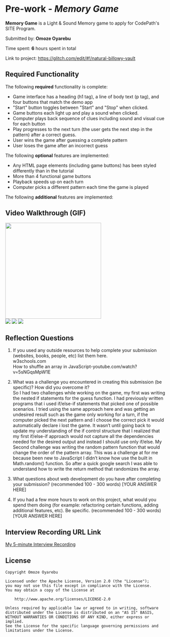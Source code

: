# Pre-work - *Memory Game*

**Memory Game** is a Light & Sound Memory game to apply for CodePath's SITE Program. 

Submitted by: **Omoze Oyarebu**

Time spent: **6** hours spent in total

Link to project: https://glitch.com/edit/#!/natural-billowy-vault

## Required Functionality

The following **required** functionality is complete:

* Game interface has a heading (h1 tag), a line of body text (p tag), and four buttons that match the demo app
* "Start" button toggles between "Start" and "Stop" when clicked. 
* Game buttons each light up and play a sound when clicked. 
* Computer plays back sequence of clues including sound and visual cue for each button
* Play progresses to the next turn (the user gets the next step in the pattern) after a correct guess. 
* User wins the game after guessing a complete pattern
* User loses the game after an incorrect guess

The following **optional** features are implemented:

* Any HTML page elements (including game buttons) has been styled differently than in the tutorial
* More than 4 functional game buttons
* Playback speeds up on each turn
* Computer picks a different pattern each time the game is played


The following **additional** features are implemented:



## Video Walkthrough (GIF)

<img src = "http://g.recordit.co/CidTavMOiA.gif" width=300><br>
![](gif2-link-here)
![](gif3-link-here)
![](gif4-link-here)

## Reflection Questions
1. If you used any outside resources to help complete your submission (websites, books, people, etc) list them here. 
<br>w3schools.com
<br>How to shuffle an array in JavaScript-youtube.com/watch?v=5sNGqsMpW1E

2. What was a challenge you encountered in creating this submission (be specific)? How did you overcome it? 
<br> So I had two challenges while working on the game, my first was writing the nested if statements for the guess function. I had previously written programs that i used if/else-if statements that picked one of possible scenarios. I tried using the same approach here and was getting an undesired result such as the game only working for a turn, if the computer picked the next pattern and I choose the correct pick it would automatically declare i lost the game. It wasn’t until going back to update my understanding of the if control structure that I realized that my first if/else-if approach would not capture all the dependencies needed for the desired output and instead I should use only if/else. 
My Second challenge was writing the random pattern function that would change the order of the pattern array. This was a challenge at for me because been new to JavaScript I didn’t know how use the built in Math.random() function. So after a quick google search I was able to understand how to write the return method that randomizes the array.


3. What questions about web development do you have after completing your submission? (recommended 100 - 300 words) 
[YOUR ANSWER HERE]

4. If you had a few more hours to work on this project, what would you spend them doing (for example: refactoring certain functions, adding additional features, etc). Be specific. (recommended 100 - 300 words) 
[YOUR ANSWER HERE]



## Interview Recording URL Link

[My 5-minute Interview Recording](your-link-here)


## License

    Copyright Omoze Oyarebu

    Licensed under the Apache License, Version 2.0 (the "License");
    you may not use this file except in compliance with the License.
    You may obtain a copy of the License at

        http://www.apache.org/licenses/LICENSE-2.0

    Unless required by applicable law or agreed to in writing, software
    distributed under the License is distributed on an "AS IS" BASIS,
    WITHOUT WARRANTIES OR CONDITIONS OF ANY KIND, either express or implied.
    See the License for the specific language governing permissions and
    limitations under the License.
